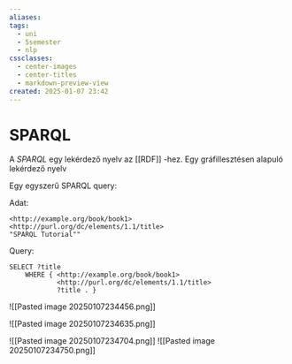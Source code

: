 ```yaml
---
aliases: 
tags:
  - uni
  - 5semester
  - nlp
cssclasses:
  - center-images
  - center-titles
  - markdown-preview-view
created: 2025-01-07 23:42
---
```


# SPARQL

A *SPARQL* egy lekérdező nyelv az [[RDF]] -hez. Egy gráfillesztésen alapuló lekérdező nyelv

Egy egyszerű SPARQL query:

Adat:
```
<http://example.org/book/book1>
<http://purl.org/dc/elements/1.1/title>
"SPARQL Tutorial""
```

Query:

```sparql
SELECT ?title
	WHERE { <http://example.org/book/book1>
			<http://purl.org/dc/elements/1.1/title>
			?title . }
```

![[Pasted image 20250107234456.png]]

![[Pasted image 20250107234635.png]]

![[Pasted image 20250107234704.png]]
![[Pasted image 20250107234750.png]]

